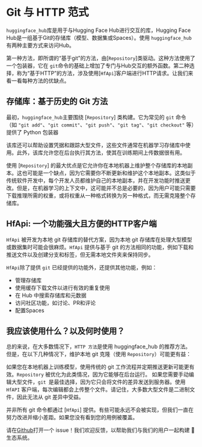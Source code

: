 <!--⚠️ Note that this file is in Markdown but contain specific syntax for our doc-builder (similar to MDX) that may not be
rendered properly in your Markdown viewer.
-->

# Git 与 HTTP 范式

`huggingface_hub`库是用于与Hugging Face Hub进行交互的库，Hugging Face Hub是一组基于Git的存储库（模型、数据集或Spaces）。使用 `huggingface_hub`有两种主要方式来访问Hub。

第一种方法，即所谓的“基于git”的方法，由[`Repository`]类驱动。这种方法使用了一个包装器，它在 `git`命令的基础上增加了专门与Hub交互的额外函数。第二种选择，称为“基于HTTP”的方法，涉及使用[`HfApi`]客户端进行HTTP请求。让我们来看一看每种方法的优缺点。

## 存储库：基于历史的 Git 方法

最初，`huggingface_hub`主要围绕 [`Repository`] 类构建。它为常见的 `git` 命令（如 `"git add"`、`"git commit"`、`"git push"`、`"git tag"`、`"git checkout"` 等）提供了 Python 包装器

该库还可以帮助设置凭据和跟踪大型文件，这些文件通常在机器学习存储库中使用。此外，该库允许您在后台执行其方法，使其在训练期间上传数据很有用。

使用 [`Repository`] 的最大优点是它允许你在本地机器上维护整个存储库的本地副本。这也可能是一个缺点，因为它需要你不断更新和维护这个本地副本。这类似于传统软件开发中，每个开发人员都维护自己的本地副本，并在开发功能时推送更改。但是，在机器学习的上下文中，这可能并不总是必要的，因为用户可能只需要下载推理所需的权重，或将权重从一种格式转换为另一种格式，而无需克隆整个存储库。

## HfApi: 一个功能强大且方便的HTTP客户端

`HfApi` 被开发为本地 git 存储库的替代方案，因为本地 git 存储库在处理大型模型或数据集时可能会很麻烦。`HfApi` 提供与基于 git 的方法相同的功能，例如下载和推送文件以及创建分支和标签，但无需本地文件夹来保持同步。

`HfApi`除了提供 `git` 已经提供的功能外，还提供其他功能，例如：

* 管理存储库
* 使用缓存下载文件以进行有效的重复使用
* 在 Hub 中搜索存储库和元数据
* 访问社区功能，如讨论、PR和评论
* 配置Spaces

## 我应该使用什么？以及何时使用？

总的来说，在大多数情况下，`HTTP 方法`是使用 huggingface_hub 的推荐方法。但是，在以下几种情况下，维护本地 git 克隆（使用 `Repository`）可能更有益：

如果您在本地机器上训练模型，使用传统的 git 工作流程并定期推送更新可能更有效。`Repository` 被优化为此类情况，因为它能够在后台运行。
如果您需要手动编辑大型文件，`git `是最佳选择，因为它只会将文件的差异发送到服务器。使用 `HfAPI` 客户端，每次编辑都会上传整个文件。请记住，大多数大型文件是二进制文件，因此无法从 git 差异中受益。

并非所有 git 命令都通过 [`HfApi`] 提供。有些可能永远不会被实现，但我们一直在努力改进并缩小差距。如果您没有看到您的用例被覆盖。

请在[Github](https://github.com/huggingface/huggingface_hub)打开一个 issue！我们欢迎反馈，以帮助我们与我们的用户一起构建 🤗 生态系统。
